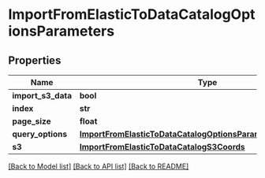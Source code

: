 # ImportFromElasticToDataCatalogOptionsParameters

## Properties
Name | Type | Description | Notes
------------ | ------------- | ------------- | -------------
**import_s3_data** | **bool** |  | [optional] 
**index** | **str** |  | 
**page_size** | **float** |  | [optional] 
**query_options** | [**ImportFromElasticToDataCatalogOptionsParametersQueryOptions**](ImportFromElasticToDataCatalogOptionsParametersQueryOptions.md) |  | 
**s3** | [**ImportFromElasticToDataCatalogS3Coords**](ImportFromElasticToDataCatalogS3Coords.md) |  | [optional] 

[[Back to Model list]](../README.md#documentation-for-models) [[Back to API list]](../README.md#documentation-for-api-endpoints) [[Back to README]](../README.md)


